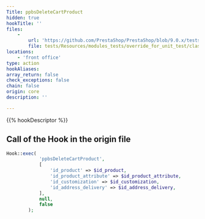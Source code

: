 ```yaml
---
Title: ppbsDeleteCartProduct
hidden: true
hookTitle: ''
files:
    -
        url: 'https://github.com/PrestaShop/PrestaShop/blob/9.0.x/tests/Resources/modules_tests/override_for_unit_test/classes/Cart.php'
        file: tests/Resources/modules_tests/override_for_unit_test/classes/Cart.php
locations:
    - 'front office'
type: action
hookAliases: 
array_return: false
check_exceptions: false
chain: false
origin: core
description: ''

---
```


{{% hookDescriptor %}}

## Call of the Hook in the origin file

```php
Hook::exec(
            'ppbsDeleteCartProduct',
            [
                'id_product' => $id_product,
                'id_product_attribute' => $id_product_attribute,
                'id_customization' => $id_customization,
                'id_address_delivery' => $id_address_delivery,
            ],
            null,
            false
        );
```
